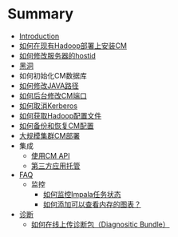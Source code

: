 # Summary

* [Introduction](README.md)
* [如何在现有Hadoop部署上安装CM](unmanagement_install.md)
* [如何修改服务器的hostid](modify_hostid.md)
* [黑洞](hei_dong.md)
* 如何初始化CM数据库
* [如何修改JAVA路径](java_path.md)
* [如何后台修改CM端口](change_cm_port.md)
* [如何取消Kerberos](disable_kerberos.md)
* [如何获取Hadoop配置文件](hadoop_config_file.md)
* [如何备份和恢复CM配置](backup_restore_cm.md)
* [大规模集群CM部署](1k_node.md)
* 集成
   * [使用CM API](cm_api.md)
   * [第三方应用托管](3rd_party.md)
* [FAQ](faq.md)
   * 监控
       * [如何监控Impala任务状态](monitor_impala.md)
       * [如何添加可以查看内存的图表？](memory_chart.md)
* [诊断](diag.md)
   * [如何在线上传诊断包（Diagnositic Bundle）](upload_bundle.md)

